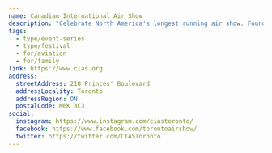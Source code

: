 ```yaml
---
name: Canadian International Air Show
description: "Celebrate North America's longest running air show. Founded in 1946, the Canadian International Air Show (CIAS) is an annual aeronautical display of military, government and civilian aircraft taking place along Toronto's waterfront during the Labour Day weekend. The show features demonstrations from teams like the Canadian Forces Snowbirds and includes STEM education exhibits."
tags:
  - type/event-series
  - type/festival
  - for/aviation
  - for/family
link: https://www.cias.org
address:
  streetAddress: 210 Princes' Boulevard
  addressLocality: Toronto
  addressRegion: ON
  postalCode: M6K 3C3
social:
  instagram: https://www.instagram.com/ciastoronto/
  facebook: https://www.facebook.com/torontoairshow/
  twitter: https://twitter.com/CIASToronto
---
```

